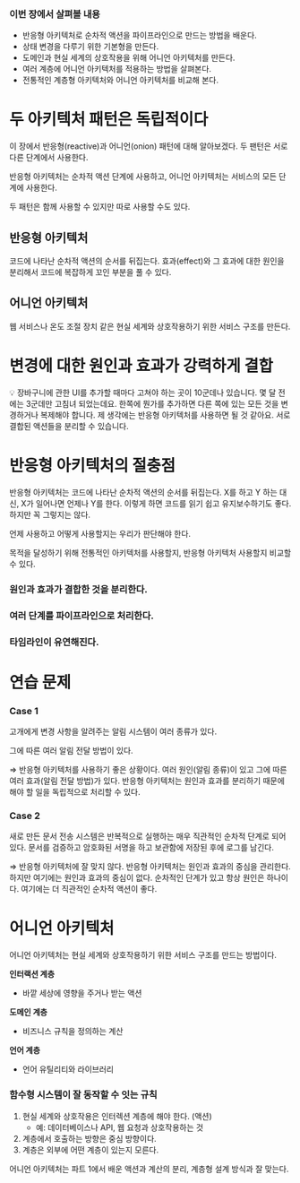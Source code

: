 ### 이번 장에서 살펴볼 내용

- 반응형 아키텍처로 순차적 액션을 파이프라인으로 만드는 방법을 배운다.
- 상태 변경을 다루기 위한 기본형을 만든다.
- 도메인과 현실 세계의 상호작용을 위해 어니언 아키텍처를 만든다.
- 여러 계층에 어니언 아키텍처를 적용하는 방법을 살펴본다.
- 전통적인 계층형 아키텍처와 어니언 아키텍처를 비교해 본다.

# 두 아키텍처 패턴은 독립적이다

이 장에서 반응형(reactive)과 어니언(onion) 패턴에 대해 알아보겠다. 두 팬턴은 서로 다른 단계에서 사용한다.

반응형 아키텍처는 순차적 액션 단계에 사용하고, 어니언 아키텍처는 서비스의 모든 단계에 사용한다.

두 패턴은 함께 사용할 수 있지만 따로 사용할 수도 있다.

## 반응형 아키텍처

코드에 나타난 순차적 액션의 순서를 뒤집는다. 효과(effect)와 그 효과에 대한 원인을 분리해서 코드에 복잡하게 꼬인 부분을 풀 수 있다.

## 어니언 아키텍처

웹 서비스나 온도 조절 장치 같은 현실 세계와 상호작용하기 위한 서비스 구조를 만든다.

# 변경에 대한 원인과 효과가 강력하게 결합

<aside>
💡 장바구니에 관한 UI를 추가할 때마다 고쳐야 하는 곳이 10군데나 있습니다. 몇 달 전에는 3군데만 고침녀 되었는데요. 
한쪽에 뭔가를 추가하면 다른 쪽에 있는 모든 것을 변경하거나 복제해야 합니다.
제 생각에는 반응형 아키텍처를 사용하면 될 것 같아요.
서로 결합된 액션들을 분리할 수 있습니다.

</aside>

# 반응형 아키텍처의 절충점

반응형 아키텍처는 코드에 나타난 순차적 액션의 순서를 뒤집는다. X를 하고 Y 하는 대신, X가 일어나면 언제나 Y를 한다. 이렇게 하면 코드를 읽기 쉽고 유지보수하기도 좋다. 하지만 꼭 그렇지는 않다.

언제 사용하고 어떻게 사용할지는 우리가 판단해야 한다.

목적을 달성하기 위해 전통적인 아키텍처를 사용할지, 반응형 아키텍처 사용할지 비교할 수 있다.

### 원인과 효과가 결합한 것을 분리한다.

### 여러 단계를 파이프라인으로 처리한다.

### 타임라인이 유연해진다.

# 연습 문제

### Case 1

고개에게 변경 사항을 알려주는 알림 시스템이 여러 종류가 있다.

그에 따른 여러 알림 전달 방법이 있다.

⇒ 반응형 아키텍처를 사용하기 좋은 상황이다. 여러 원인(알림 종류)이 있고 그에 따른 여러 효과(알림 전달 방법)가 있다. 반응형 아키텍처는 원인과 효과를 분리하기 때문에 해야 할 일을 독립적으로 처리할 수 있다.

### Case 2

새로 만든 문서 전송 시스템은 반복적으로 실행하는 매우 직관적인 순차적 단계로 되어 있다. 문서를 검증하고 암호화된 서명을 하고 보관함에 저장된 후에 로그를 남긴다.

⇒ 반응형 아키텍처에 잘 맞지 않다. 반응형 아키텍처는 원인과 효과의 중심을 관리한다. 하지만 여기에는 원인과 효과의 중심이 없다. 순차적인 단계가 있고 항상 원인은 하나이다. 여기에는 더 직관적인 순차적 액션이 좋다.

# 어니언 아키텍처

어니언 아키텍처는 현실 세계와 상호작용하기 위한 서비스 구조를 만드는 방법이다.

**인터랙션 계층**

- 바깥 세상에 영향을 주거나 받는 액션

**도메인 계층**

- 비즈니스 규칙을 정의하는 계산

**언어 계층**

- 언어 유틸리티와 라이브러리

### 함수형 시스템이 잘 동작할 수 잇는 규칙

1. 현실 세계와 상호작용은 인터렉션 계층에 해야 한다. (액션)
   - 예: 데이터베이스나 API, 웹 요청과 상호작용하는 것
2. 계층에서 호출하는 방향은 중심 방향이다.
3. 계층은 외부에 어떤 계층이 있는지 모른다.

어니언 아키텍처는 파트 1에서 배운 액션과 계산의 분리, 계층형 설계 방식과 잘 맞는다.
